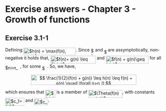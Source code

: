 
# Exercise answers - Chapter 3 - Growth of functions

## Exercise 3.1-1

Defining <img alt="$h(n) = \max(f(n), g(n))$" src="https://rawgit.com/duffau/algos_and_data_structures/None/svgs/19e4010e3d019ea46c060e0f94917b41.svg?invert_in_darkmode" align="middle" width="167.817045pt" height="24.56553pt"/>. Since <img alt="$f$" src="https://rawgit.com/duffau/algos_and_data_structures/None/svgs/190083ef7a1625fbc75f243cffb9c96d.svg?invert_in_darkmode" align="middle" width="9.780705pt" height="22.74591pt"/> and <img alt="$g$" src="https://rawgit.com/duffau/algos_and_data_structures/None/svgs/3cf4fbd05970446973fc3d9fa3fe3c41.svg?invert_in_darkmode" align="middle" width="8.398995pt" height="14.10255pt"/> are assymptotically, non-negative it holds that, <img alt="$f(n)+ g(n) \leq 2h(n)$" src="https://rawgit.com/duffau/algos_and_data_structures/None/svgs/473dfd5578e27c7f976a2544c593bf7a.svg?invert_in_darkmode" align="middle" width="145.42902pt" height="24.56553pt"/> and <img alt="$f(n) + g(n)\geq h(n)$" src="https://rawgit.com/duffau/algos_and_data_structures/None/svgs/9b8b46b406272dc720c3fe107607f1d5.svg?invert_in_darkmode" align="middle" width="137.240565pt" height="24.56553pt"/> for all <img alt="$n&gt;n_0$" src="https://rawgit.com/duffau/algos_and_data_structures/None/svgs/41c2a98833a38e8203517d091f940629.svg?invert_in_darkmode" align="middle" width="48.058065pt" height="17.65764pt"/>, for some <img alt="$n_0$" src="https://rawgit.com/duffau/algos_and_data_structures/None/svgs/0ba57fd9f8ab88844631a2d9be8c6c29.svg?invert_in_darkmode" align="middle" width="16.3581pt" height="14.10255pt"/>. So, we have,

<p align="center"><img alt="$$&#10;\frac{1}{2}(f(n) + g(n)) \leq h(n) \leq f(n) + g(n) \quad \forall n&gt;n_0&#10;$$" src="https://rawgit.com/duffau/algos_and_data_structures/None/svgs/cb423652c4a256fe884e9609031e9a0e.svg?invert_in_darkmode" align="middle" width="339.0024pt" height="32.950665pt"/></p>

which ensures that <img alt="$h(n)$" src="https://rawgit.com/duffau/algos_and_data_structures/None/svgs/72b322da8035af6f39a0a9b5134877a2.svg?invert_in_darkmode" align="middle" width="32.0034pt" height="24.56553pt"/> is a member of <img alt="$\Theta(f(n) + g(n))$" src="https://rawgit.com/duffau/algos_and_data_structures/None/svgs/d0432e3e5d8927fd67398401d77de26a.svg?invert_in_darkmode" align="middle" width="108.84258pt" height="24.56553pt"/>, with constants <img alt="$c_1=1/2$" src="https://rawgit.com/duffau/algos_and_data_structures/None/svgs/8cdcfd41652df941ae071574c6990161.svg?invert_in_darkmode" align="middle" width="60.897045pt" height="24.56553pt"/> and <img alt="$c_2=1$" src="https://rawgit.com/duffau/algos_and_data_structures/None/svgs/6a2647497fcd93c0743a240e2e49c550.svg?invert_in_darkmode" align="middle" width="44.520135pt" height="21.10812pt"/>. 
